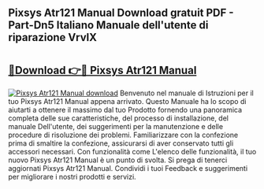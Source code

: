## Pixsys Atr121 Manual Download gratuit PDF - Part-Dn5 Italiano Manuale dell'utente di riparazione VrvlX

# <h2><a href="http://df9e29.blite.top/?on=Pixsys+Atr121+Manual">🔗Download 👉🔴 Pixsys Atr121 Manual</a></h2>

[![Pixsys Atr121 Manual download](https://i.imgur.com/lujVjoI.png)](http://df9e29.blite.top/?on=Pixsys+Atr121+Manual)
Benvenuto nel manuale di Istruzioni per il tuo Pixsys Atr121 Manual appena arrivato. Questo Manuale ha lo scopo di aiutarti a ottenere il massimo dal tuo Prodotto fornendo una panoramica completa delle sue caratteristiche, del processo di installazione, del manuale Dell'utente, dei suggerimenti per la manutenzione e delle procedure di risoluzione dei problemi. Familiarizzare con la confezione prima di smaltire la confezione, assicurarsi di aver conservato tutti gli accessori necessari. Con funzionalità come L'elenco delle funzionalità, il tuo nuovo Pixsys Atr121 Manual è un punto di svolta. Si prega di tenerci aggiornati Pixsys Atr121 Manual. Condividi i tuoi Feedback e suggerimenti per migliorare i nostri prodotti e servizi.
